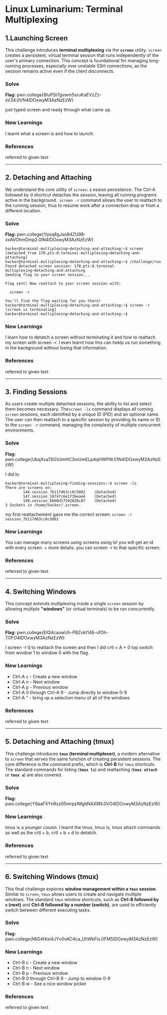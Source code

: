 # Linux Luminarium: Terminal Multiplexing

## 1.Launching Screen
This challenge introduces **terminal multiplexing** via the **`screen`** utility. `screen` creates a persistent, virtual terminal session that runs independently of the user's primary connection. This concept is foundational for managing long-running processes, especially over unstable SSH connections, as the session remains active even if the client disconnects.

### Solve
**Flag:** pwn.college{8IuPSt7gvwm5sruKaEVzZz-sV34.0VN4IDOxwyM3AzNzEzW}

just typed screen and ready through what came up.


### New Learnings
I learnt what a screen is and how to launch. 

### References 
referred to given text

---

## 2. Detaching and Attaching
We understand the core utility of `screen`: s ession persistence. The Ctrl-A followed by d shortcut detaches the session, leaving all running programs active in the background.` screen -r` command allows the user to reattach to the running session, thus to resume work after a connection drop or from a different location.

### Solve
**Flag:** pwn.college{Ypsq8gJso84ZU98-xxAVOhmDmp2.0lN4IDOxwyM3AzNzEzW}

```
hacker@terminal-multiplexing~detaching-and-attaching:~$ screen
[detached from 170.pts-0.terminal-multiplexing~detaching-and-attaching]
hacker@terminal-multiplexing~detaching-and-attaching:~$ /challenge/run
Found detached screen session: 170.pts-0.terminal-multiplexing~detaching-and-attaching
Sending flag to your screen session...

Flag sent! Now reattach to your screen session with:

  screen -r

You'll find the flag waiting for you there!
hacker@terminal-multiplexing~detaching-and-attaching:~$ screen -r
[screen is terminating]
hacker@terminal-multiplexing~detaching-and-attaching:~$
```

### New Learnings
I learn how to detatch a screen without terminating it and how to reattach my screen with screen -r. I even learnt how this can heklp us run something in the background without losing that information.

### References 
referred to given text

---

## 3. Finding Sessions
As users create multiple detached sessions, the ability to list and select them becomes necessary. The`screen -ls` command displays all running `screen` sessions, each identified by a unique ID (PID) and an optional name. The user can then reattach to a specific session by providing its name or ID to the `screen -r` command, managing the complexity of multiple concurrent environments.

### Solve
**Flag:** pwn.college{UbqXxaT6GVJmHC3mUmELp4qHWPW.01N4IDOxwyM3AzNzEzW}

I did ls: 
```
hacker@terminal-multiplexing~finding-sessions:~$ screen -ls
There are screens on:
        144.session_7b117d63cc8c5082    (Detached)
        147.session_10747c6e173beae4    (Detached)
        150.session_6bb6d17592828c8f    (Detached)
3 Sockets in /home/hacker/.screen.
```
my first reattachement gave me the correct screen: `screen -r session_7b117d63cc8c5082`

### New Learnings
You can manage many screens using screens using ls!
you will get an id with every screen. + more details.
you can screen -r to that specific screen.

### References 
referred to given text

---

## 4. Switching Windows
This concept extends multiplexing inside a single `screen` session by allowing multiple **"windows"** (or virtual terminals) to be run concurrently.

### Solve
**Flag:** pwn.college{ElQ4caowUh-PBZvkt148-vfOh-7.0FO4IDOxwyM3AzNzEzW}

I screen -r'd to reattach the screen and then I did crtl + A + 0 top switch from window 1 to window 0 with the flag. 


### New Learnings
- Ctrl-A c - Create a new window
- Ctrl-A n - Next window
- Ctrl-A p - Previous window
- Ctrl-A 0 through Ctrl-A 9 - Jump directly to window 0-9
- Ctrl-A " - bring up a selection menu of all of the windows


### References 
referred to given text

---

## 5. Detaching and Attaching (tmux)
This challenge introduces **`tmux` (terminal multiplexer)**, a modern alternative to `screen` that serves the same function of creating persistent sessions. The core difference is the command prefix, which is **Ctrl-B** for `tmux` shortcuts. The standard commands for listing (**`tmux ls`**) and reattaching (**`tmux attach`** or **`tmux a`**) are also covered.

### Solve
**Flag:** pwn.college{Y9aaFXYnRxz05mrpzIMgltNAXRN.0VO4IDOxwyM3AzNzEzW}


### New Learnings
tmux is a younger cousin. I learnt the tmux, tmux ls, tmux attach commands as well as the crtl + b, crtl + b + d to detatch.

### References 
referred to given text

---

## 6. Switching Windows (tmux)
This final challenge explores **window management within a `tmux` session**. Similar to `screen`, `tmux` allows users to create and navigate multiple windows. The standard `tmux` window shortcuts, such as **Ctrl-B followed by `n` (next)** and **Ctrl-B followed by a number (switch)**, are used to efficiently switch between different executing tasks.

### Solve
**Flag:** pwn.college{MiG4Hixi4JYv0vAC4ca_UhWkFis.0FM5IDOxwyM3AzNzEzW}


### New Learnings
- Ctrl-B c - Create a new window
- Ctrl-B n - Next window
- Ctrl-B p - Previous window
- Ctrl-B 0 through Ctrl-B 9 - Jump to window 0-9
- Ctrl-B w - See a nice window picker

### References 
referred to given text








